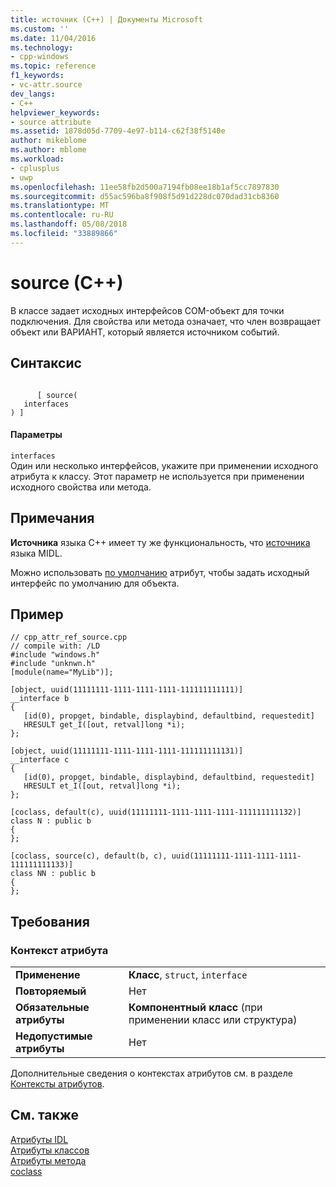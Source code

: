 ```yaml
---
title: источник (C++) | Документы Microsoft
ms.custom: ''
ms.date: 11/04/2016
ms.technology:
- cpp-windows
ms.topic: reference
f1_keywords:
- vc-attr.source
dev_langs:
- C++
helpviewer_keywords:
- source attribute
ms.assetid: 1878d05d-7709-4e97-b114-c62f38f5140e
author: mikeblome
ms.author: mblome
ms.workload:
- cplusplus
- uwp
ms.openlocfilehash: 11ee58fb2d500a7194fb08ee18b1af5cc7897830
ms.sourcegitcommit: d55ac596ba8f908f5d91d228dc070dad31cb8360
ms.translationtype: MT
ms.contentlocale: ru-RU
ms.lasthandoff: 05/08/2018
ms.locfileid: "33889866"
---
```

# <a name="source-c"></a>source (C++)
В классе задает исходных интерфейсов COM-объект для точки подключения. Для свойства или метода означает, что член возвращает объект или ВАРИАНТ, который является источником событий.  
  
## <a name="syntax"></a>Синтаксис  
  
```  
  
      [ source(  
   interfaces  
) ]  
```  
  
#### <a name="parameters"></a>Параметры  
 `interfaces`  
 Один или несколько интерфейсов, укажите при применении исходного атрибута к классу. Этот параметр не используется при применении исходного свойства или метода.  
  
## <a name="remarks"></a>Примечания  
 **Источника** языка C++ имеет ту же функциональность, что [источника](http://msdn.microsoft.com/library/windows/desktop/aa367166) языка MIDL.  
  
 Можно использовать [по умолчанию](../windows/default-cpp.md) атрибут, чтобы задать исходный интерфейс по умолчанию для объекта.  
  
## <a name="example"></a>Пример  
  
```  
// cpp_attr_ref_source.cpp  
// compile with: /LD  
#include "windows.h"  
#include "unknwn.h"  
[module(name="MyLib")];  
  
[object, uuid(11111111-1111-1111-1111-111111111111)]  
__interface b  
{  
   [id(0), propget, bindable, displaybind, defaultbind, requestedit]  
   HRESULT get_I([out, retval]long *i);  
};  
  
[object, uuid(11111111-1111-1111-1111-111111111131)]  
__interface c  
{  
   [id(0), propget, bindable, displaybind, defaultbind, requestedit]   
   HRESULT et_I([out, retval]long *i);  
};  
  
[coclass, default(c), uuid(11111111-1111-1111-1111-111111111132)]  
class N : public b  
{  
};  
  
[coclass, source(c), default(b, c), uuid(11111111-1111-1111-1111-111111111133)]  
class NN : public b  
{  
};  
```  
  
## <a name="requirements"></a>Требования  
  
### <a name="attribute-context"></a>Контекст атрибута  
  
|||  
|-|-|  
|**Применение**|**Класс**, `struct`, `interface`|  
|**Повторяемый**|Нет|  
|**Обязательные атрибуты**|**Компонентный класс** (при применении класс или структура)|  
|**Недопустимые атрибуты**|Нет|  
  
 Дополнительные сведения о контекстах атрибутов см. в разделе [Контексты атрибутов](../windows/attribute-contexts.md).  
  
## <a name="see-also"></a>См. также  
 [Атрибуты IDL](../windows/idl-attributes.md)   
 [Атрибуты классов](../windows/class-attributes.md)   
 [Атрибуты метода](../windows/method-attributes.md)   
 [coclass](../windows/coclass.md)   
